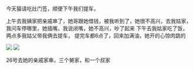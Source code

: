 今天猫请吃灶门签，顺便下午我们提车，

上午去我姨家把亲戚串了，她哥跟她借钱，被我听到了，她很不高兴，去我姑家，我问车停哪里，她插嘴，我说闭嘴，她不高兴，吵了起来
下午去我姑家吃了饭，两点多我姑父带我俩去提车，
提完车都6点了，回来加满油，她开的心惊肉跳的

![](http://upload-images.jianshu.io/upload_images/6904315-294792f6dc9e0cd5.jpg?imageMogr2/auto-orient/strip%7CimageView2/2/w/1080/q/50)
![](http://upload-images.jianshu.io/upload_images/6904315-f69bb0fec2bca354.jpg?imageMogr2/auto-orient/strip%7CimageView2/2/w/1080/q/50)

26号去她的亲戚家串，三个舅家，和一个叔家
